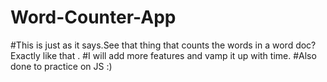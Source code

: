 # Word-Counter-App
#This is just as it says.See that thing that counts the words in a word doc?
Exactly like that .
#I will add more features and vamp it up with time.
#Also done to practice on JS :)
